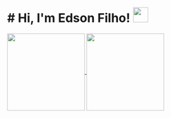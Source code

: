 <h1># Hi, I'm Edson Filho! <img src="https://media.giphy.com/media/hvRJCLFzcasrR4ia7z/giphy.gif" width="35px"></h1>

<a href="https://github.com/eddskt">
  <img align="center" height="180rem" 
       src="https://github-readme-stats.vercel.app/api?username=eddskt&count_private=true&show_icons=true&theme=dark">
</a>
<a href="https://github.com/eddskt">
  <img align="center" height="180rem" 
       src="https://github-readme-stats.vercel.app/api/top-langs/?username=eddskt&count_private=true&layout=compact&theme=dark">
</a>

